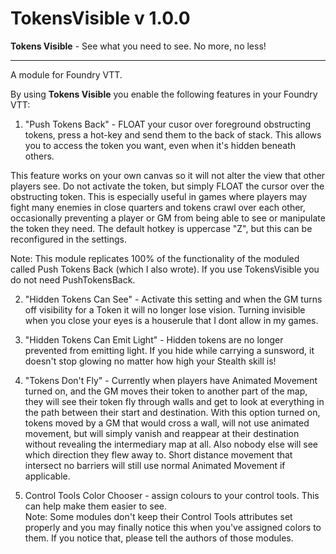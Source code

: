 # TokensVisible v 1.0.0
**Tokens Visible** - See what you need to see. No more, no less!
***
A module for Foundry VTT.

By using **Tokens Visible** you enable the following features in your Foundry VTT:

1. "Push Tokens Back" - FLOAT your cusor over foreground obstructing tokens, press a hot-key and send them to the back of stack. This allows you to access the token you want, even when it's hidden beneath others.

This feature works on your own canvas so it will not alter the view that other players see. Do not activate the token, but simply FLOAT the cursor over the obstructing token.
This is especially useful in games where players may fight many enemies in close quarters and tokens crawl over each other, occasionally preventing a player or GM from being able to see or manipulate the token they need.
The default hotkey is uppercase "Z", but this can be reconfigured in the settings.

Note: This module replicates 100% of the functionality of the moduled called Push Tokens Back (which I also wrote). If you use TokensVisible you do not need PushTokensBack.

2. "Hidden Tokens Can See" - Activate this setting and when the GM turns off visibility for a Token it will no longer lose vision.  Turning invisible when you close your eyes is a houserule that I dont allow in my games. 

3. "Hidden Tokens Can Emit Light" - Hidden tokens are no longer prevented from emitting light.  If you hide while carrying a sunsword, it doesn't stop glowing no matter how high your Stealth skill is!

4. "Tokens Don't Fly" - Currently when players have Animated Movement turned on, and the GM moves their token to another part of the map, they will see their token fly through walls and get to look at everything in the path between their start and destination. With this option turned on, tokens moved by a GM that would cross a wall, will not use animated movement, but will simply vanish and reappear at their destination without revealing the intermediary map at all.  Also nobody else will see which direction they flew away to.  Short distance movement that intersect no barriers will still use normal Animated Movement if applicable.

5. Control Tools Color Chooser - assign colours to your control tools. This can help make them easier to see.  
Note: Some modules don't keep their Control Tools attributes set properly and you may finally notice this when you've assigned colors to them. If you notice that, please tell the authors of those modules.
















